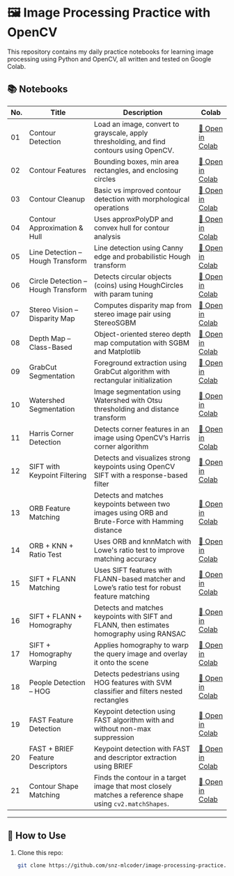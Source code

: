 # 🖼️ Image Processing Practice with OpenCV

This repository contains my daily practice notebooks for learning image processing using Python and OpenCV, all written and tested on Google Colab.

## 📚 Notebooks

| No. | Title | Description | Colab |
|-----|-------|-------------|-------|
| 01  | Contour Detection | Load an image, convert to grayscale, apply thresholding, and find contours using OpenCV. | [🔗 Open in Colab](https://colab.research.google.com/github/snz-mlcoder/image-processing-practice/blob/main/01-contour-detection.ipynb) |
| 02  | Contour Features | Bounding boxes, min area rectangles, and enclosing circles | [🔗 Open in Colab](https://colab.research.google.com/github/snz-mlcoder/image-processing-practice/blob/main/02-contour-bounding-box.ipynb) |
| 03  | Contour Cleanup | Basic vs improved contour detection with morphological operations | [🔗 Open in Colab](https://colab.research.google.com/github/snz-mlcoder/image-processing-practice/blob/main/03-contour-cleanup.ipynb) |
| 04  | Contour Approximation & Hull | Uses approxPolyDP and convex hull for contour analysis | [🔗 Open in Colab](https://colab.research.google.com/github/snz-mlcoder/image-processing-practice/blob/main/04-contour-approximation-and-hull.ipynb) |
| 05  | Line Detection – Hough Transform | Line detection using Canny edge and probabilistic Hough transform | [🔗 Open in Colab](https://colab.research.google.com/github/snz-mlcoder/image-processing-practice/blob/main/05-hough-lines-detection.ipynb) |
| 06  | Circle Detection – Hough Transform | Detects circular objects (coins) using HoughCircles with param tuning | [🔗 Open in Colab](https://colab.research.google.com/github/snz-mlcoder/image-processing-practice/blob/main/06-hough-circle-detection.ipynb) |
| 07  | Stereo Vision – Disparity Map | Computes disparity map from stereo image pair using StereoSGBM | [🔗 Open in Colab](https://colab.research.google.com/github/snz-mlcoder/image-processing-practice/blob/main/07-stereo-disparity-map.ipynb) |
| 08  | Depth Map – Class-Based | Object-oriented stereo depth map computation with SGBM and Matplotlib | [🔗 Open in Colab](https://colab.research.google.com/github/snz-mlcoder/image-processing-practice/blob/main/08-depthmap-class-based.ipynb) |
| 09  | GrabCut Segmentation | Foreground extraction using GrabCut algorithm with rectangular initialization | [🔗 Open in Colab](https://colab.research.google.com/github/snz-mlcoder/image-processing-practice/blob/main/09-grabcut-segmentation.ipynb) |
| 10  | Watershed Segmentation | Image segmentation using Watershed with Otsu thresholding and distance transform | [🔗 Open in Colab](https://colab.research.google.com/github/snz-mlcoder/image-processing-practice/blob/main/10-watershed-segmentation.ipynb) |
| 11  | Harris Corner Detection | Detects corner features in an image using OpenCV’s Harris corner algorithm | [🔗 Open in Colab](https://colab.research.google.com/github/snz-mlcoder/image-processing-practice/blob/main/11-harris-corner-detection.ipynb) |
| 12  | SIFT with Keypoint Filtering | Detects and visualizes strong keypoints using OpenCV SIFT with a response-based filter | [🔗 Open in Colab](https://colab.research.google.com/github/snz-mlcoder/image-processing-practice/blob/main/12-sift-keypoints-filtered.ipynb) |
| 13  | ORB Feature Matching | Detects and matches keypoints between two images using ORB and Brute-Force with Hamming distance | [🔗 Open in Colab](https://colab.research.google.com/github/snz-mlcoder/image-processing-practice/blob/main/13-orb-feature-matching.ipynb) |
| 14  | ORB + KNN + Ratio Test | Uses ORB and knnMatch with Lowe's ratio test to improve matching accuracy | [🔗 Open in Colab](https://colab.research.google.com/github/snz-mlcoder/image-processing-practice/blob/main/14-orb-knn-ratio-test.ipynb) |
| 15  | SIFT + FLANN Matching | Uses SIFT features with FLANN-based matcher and Lowe’s ratio test for robust feature matching | [🔗 Open in Colab](https://colab.research.google.com/github/snz-mlcoder/image-processing-practice/blob/main/15-sift-flann-feature-matching.ipynb) |
| 16  | SIFT + FLANN + Homography | Detects and matches keypoints with SIFT and FLANN, then estimates homography using RANSAC | [🔗 Open in Colab](https://colab.research.google.com/github/snz-mlcoder/image-processing-practice/blob/main/16-sift-flann-homography.ipynb) |
| 17  | SIFT + Homography Warping | Applies homography to warp the query image and overlay it onto the scene | [🔗 Open in Colab](https://colab.research.google.com/github/snz-mlcoder/image-processing-practice/blob/main/17-sift-warp-homography.ipynb) |
| 18  | People Detection – HOG | Detects pedestrians using HOG features with SVM classifier and filters nested rectangles | [🔗 Open in Colab](https://colab.research.google.com/github/snz-mlcoder/image-processing-practice/blob/main/18-PeopleDetection-HOG.ipynb) |
| 19  | FAST Feature Detection | Keypoint detection using FAST algorithm with and without non-max suppression | [🔗 Open in Colab](https://colab.research.google.com/github/snz-mlcoder/image-processing-practice/blob/main/19-fast-feature-detection.ipynb) |
| 20  | FAST + BRIEF Feature Descriptors | Keypoint detection with FAST and descriptor extraction using BRIEF | [🔗 Open in Colab](https://colab.research.google.com/github/snz-mlcoder/image-processing-practice/blob/main/20-fast-brief.ipynb) |
| 21  | Contour Shape Matching | Finds the contour in a target image that most closely matches a reference shape using `cv2.matchShapes`. | [🔗 Open in Colab](https://colab.research.google.com/github/snz-mlcoder/image-processing-practice/blob/main/21-contour-shape-matching.ipynb) |


---

## 🚀 How to Use

1. Clone this repo:
   ```bash
   git clone https://github.com/snz-mlcoder/image-processing-practice.git
